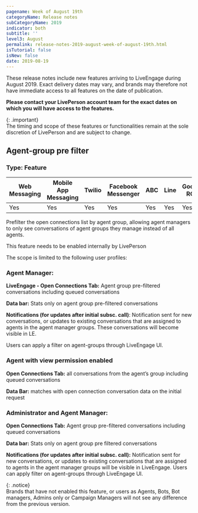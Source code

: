 ```yaml
---
pagename: Week of August 19th
categoryName: Release notes
subCategoryName: 2019
indicator: both
subtitle: ''
level3: August
permalink: release-notes-2019-august-week-of-august-19th.html
isTutorial: false
isNew: false
date: 2019-08-19
---
```

These release notes include new features arriving to LiveEngage during August 2019. Exact delivery dates may vary, and brands may therefore not have immediate access to all features on the date of publication.

**Please contact your LivePerson account team for the exact dates on which you will have access to the features.**

{: .important}  
The timing and scope of these features or functionalities remain at the sole discretion of LivePerson and are subject to change.

## Agent-group pre filter

### Type: Feature

<div class="tablecontainer">

<table class="releasenotes">

<thead>

<tr class="categoryrow">

<th>Web Messaging</th>

<th>Mobile App Messaging</th>

<th>Twilio</th>

<th>Facebook Messenger</th>

<th>ABC</th>

<th>Line</th>

<th>Google RCS</th>

<th>Google My Business</th>

<th>WhatsApp Business</th>

<th>CM</th>

<th>WeChat</th>

<th>Chat</th>

</tr>

</thead>

<tbody>

<tr>

<td>Yes</td>

<td>Yes</td>

<td>Yes</td>

<td>Yes</td>

<td>Yes</td>

<td>Yes</td>

<td>Yes</td>

<td>Yes</td>

<td>Yes</td>

<td>Yes</td>

<td>Yes</td>

<td>No</td>

</tr>

</tbody>

</table>

</div>

Prefilter the open connections list by agent group, allowing agent managers to only see conversations of agent groups they manage instead of all agents.

This feature needs to be enabled internally by LivePerson

The scope is limited to the following user profiles:

### Agent Manager:

**LiveEngage - Open Connections Tab:** Agent group pre-filtered conversations including queued conversations

**Data bar:** Stats only on agent group pre-filtered conversations

**Notifications (for updates after initial subsc. call)**: Notification sent for new conversations, or updates to existing conversations that are assigned to agents in the agent manager groups. These conversations will become visible in LE.

Users can apply a filter on agent-groups through LiveEngage UI.

### Agent with view permission enabled

**Open Connections Tab:** all conversations from the agent’s group including queued conversations

**Data Bar:** matches with open connection conversation data on the initial request

### Administrator and Agent Manager:

**Open Connections Tab:** Agent group pre-filtered conversations including queued conversations

**Data bar:** Stats only on agent group pre filtered conversations

**Notifications (for updates after initial subsc. call):** Notification sent for new conversations, or updates to existing conversations that are assigned to agents in the agent manager groups will be visible in LiveEngage. Users can apply filter on agent-groups through LiveEngage UI.

{: .notice}  
Brands that have not enabled this feature, or users as Agents, Bots, Bot managers, Admins only or Campaign Managers will not see any difference from the previous version.
